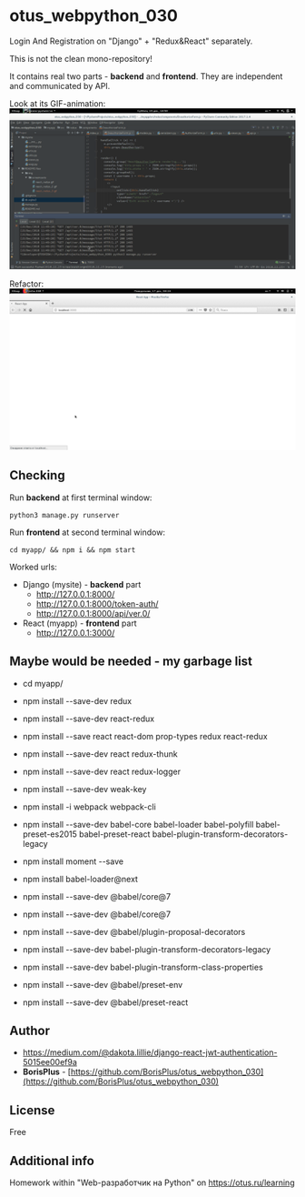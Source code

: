 # otus_webpython_030

Login And Registration on "Django" + "Redux&React" separately.

This is not the clean mono-repository!

It contains real two parts - **backend** and **frontend**. They are independent and communicated by API.

Look at its GIF-animation:
<kbd>![react_redux_3.gif](README.files/img/screencasts/react_redux_3.gif)</kbd>

Refactor:
<kbd>![react_redux_4.gif](README.files/img/screencasts/react_redux_4.gif)</kbd>

## Checking


Run **backend** at first terminal window:
```
python3 manage.py runserver
```

Run **frontend** at second terminal window:

```
cd myapp/ && npm i && npm start
```

Worked urls:
* Django (mysite) - **backend** part
  * http://127.0.0.1:8000/
  * http://127.0.0.1:8000/token-auth/
  * http://127.0.0.1:8000/api/ver.0/
* React (myapp) - **frontend** part
  * http://127.0.0.1:3000/


## Maybe would be needed - my garbage list

 * cd myapp/
 * npm install --save-dev redux
 * npm install --save-dev react-redux
 * npm install --save react react-dom prop-types redux react-redux
 * npm install --save-dev react redux-thunk
 * npm install --save-dev react redux-logger
 * npm install --save-dev weak-key
 
 * npm install -i webpack webpack-cli
 * npm install --save-dev babel-core babel-loader babel-polyfill babel-preset-es2015 babel-preset-react babel-plugin-transform-decorators-legacy 
 * npm install moment --save
 * npm install babel-loader@next
 * npm install --save-dev @babel/core@7
 * npm install --save-dev @babel/core@7
 * npm install --save-dev @babel/plugin-proposal-decorators
 * npm install --save-dev babel-plugin-transform-decorators-legacy
 * npm install --save-dev babel-plugin-transform-class-properties
 * npm install --save-dev @babel/preset-env
 * npm install --save-dev @babel/preset-react


## Author

* https://medium.com/@dakota.lillie/django-react-jwt-authentication-5015ee00ef9a
* **BorisPlus** - [https://github.com/BorisPlus/otus_webpython_030](https://github.com/BorisPlus/otus_webpython_030)

## License

Free

## Additional info

Homework within "Web-разработчик на Python" on https://otus.ru/learning
